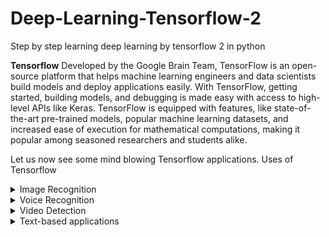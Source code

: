 # Deep-Learning-Tensorflow-2
Step by step learning deep learning by tensorflow 2 in python

**Tensorflow**
Developed by the Google Brain Team, TensorFlow is an open-source platform that helps machine learning engineers and data scientists build models and deploy applications easily. With TensorFlow, getting started, building models, and debugging is made easy with access to high-level APIs like Keras. TensorFlow is equipped with features, like state-of-the-art pre-trained models, popular machine learning datasets, and increased ease of execution for mathematical computations, making it popular among seasoned researchers and students alike.

Let us now see some mind blowing Tensorflow applications.
Uses of Tensorflow
<details><summary>Image Recognition</summary>
<p>
It’s one of the most popular Uses of TensorFlow. It is used by Mobile companies, social media, and other telecom houses. Image recognition consists of pixel and pattern matching to identify the image and its parts. Image recognition consists of the following steps:
**a. Find out the features of pixel**– Each image is a container of pixels which in turn are the combination of numbers. These numbers represent the color depth.
**b. Equip an image for training**– Categorize the images under a different section to train a model. For example, classify an image as ‘car’, ‘bike’ etc for better understanding. For better performance, train a model using many images.
**c. Train the model to categorize images**– With the help of various images, train a network that can produce a label as an output from the given image as an input.
**d. Provide an unknown input**– Test the model by providing it a new image that can have a classification in any of the set categories.
Image recognition finds its application in many domains including health care systems, banking systems, educational institutions, etc.
</p>
</details>

<details><summary>Voice Recognition</summary>
<p>
TensorFlow has significant use in voice recognition systems like Telecom, Mobile companies, security systems, search engines, etc. It uses the voice recognition systems for giving commands, performing operations and giving inputs without using keyboards, mouse.
It is done using Automatic speech recognition which is trained using TensorFlow. These systems convert the human voice into text or computer understandable code by digitizing it.
The systems like Bluetooth, digital assistants, google voice are based models trained using TensorFlow. Customer relationship management (CRM) for client-based systems are also built using a voice recognition technique in TensorFlow.
</p>
</details>

<details><summary>Video Detection</summary>
<p>
With increased technology, companies and businesses look forward to more secure and optimized systems. Hence, the motion detection is used widely at airport security checks, gaming controls, and movement detection.
Here uses of TensorFlow include self-driving car systems, automation, and many automotive machines.
**To build a video detection environment, it follows the following steps:**
* Setup the environment
* Provide the metadata and pictures
* Train the model
* Modify it to TensorFlow Lite
* Test the model
It defines these highly advanced systems using the Object Detection API which takes the support of TensorFlow.
</p>
</details>

<details><summary>Text-based applications</summary>
<p>
The text messages, reactions, comments, tweets, stock results etc are a means of data. This processing of data is done using TensorFlow for the analysis purpose and reaching the expected sales.
We do it using different techniques like sentiment analysis, a bag of words and many more. This can help to find out the risk associated with any organization by decoding the words used in texts.
Furthermore, Google uses it for translating texts from one language to over 100 languages.
</p>
</details>
